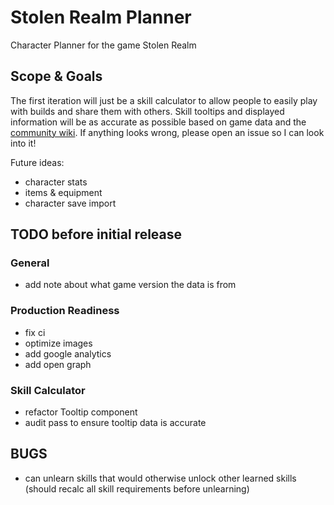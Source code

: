 # Stolen Realm Planner

Character Planner for the game Stolen Realm

## Scope & Goals

The first iteration will just be a skill calculator to allow people to easily play with builds and share them with others. Skill tooltips and displayed information will be as accurate as possible based on game data and the [community wiki](https://stolen-realm.fandom.com/wiki/Stolen_Realm_Wiki). If anything looks wrong, please open an issue so I can look into it!

Future ideas:

-   character stats
-   items & equipment
-   character save import

## TODO before initial release

### General

-   add note about what game version the data is from

### Production Readiness

-   fix ci
-   optimize images
-   add google analytics
-   add open graph

### Skill Calculator

-   refactor Tooltip component
-   audit pass to ensure tooltip data is accurate

## BUGS

-   can unlearn skills that would otherwise unlock other learned skills (should recalc all skill requirements before unlearning)
